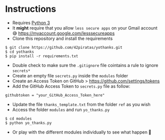 # Instructions

- Requires [Python 3](https://www.python.org/downloads/)
- It **might** require that you allow `less secure apps` on your Gmail account :sweat_smile: https://myaccount.google.com/lesssecureapps
- Clone this repository and install the requirements
```
$ git clone https://github.com/42piratas/yothanks.git
$ cd yothanks
$ pip install -r requirements.txt
```
- Double check to make sure the `.gitignore` file cointains a rule to ignore `secrets*`
- Create an empty file `secrets.py` inside the `modules` folder
- Create an Access Token on GitHub > https://github.com/settings/tokens
- Add the GitHub Access Token to `secrets.py` file as follow:
```
githubtoken = "your_GitHub_Access_Token_here"
```
<!--
- Run a Python interpreter and run the following to register your GMail credentials with [yagmail](http://yagmail.readthedocs.io/en/latest/setup.html):
```
 import yagmail
 yagmail.register('your_gmail_username','your_gmail_password')
```
  - For extra safety, create a `.yagmail` file in your home folder, containing only `your_gmail_username`
--->

- Update the file `thanks_template.txt` from the folder `ref` as you wish
- Access the folder `modules` and run `yo_thanks.py`
```
$ cd modules
$ python yo_thanks.py
```
- Or play with the different modules individually to see what happen :metal: